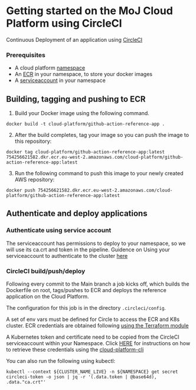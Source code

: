 # Getting started on the MoJ Cloud Platform using CircleCI

Continuous Deployment of an application using [CircleCI](https://user-guide.cloud-platform.service.justice.gov.uk/documentation/deploying-an-app/using-circleci-for-continuous-deployment.html#continuous-deployment-of-an-application-using-circleci-and-helm)
### Prerequisites

* A cloud platform [namespace](https://user-guide.cloud-platform.service.justice.gov.uk/documentation/getting-started/env-create.html#creating-a-cloud-platform-environment)
* An [ECR](https://user-guide.cloud-platform.service.justice.gov.uk/documentation/getting-started/ecr-setup.html#creating-an-ecr-repository) in your namespace, to store your docker images
* A [serviceaccount](https://user-guide.cloud-platform.service.justice.gov.uk/documentation/getting-started/cloud-platform-cli.html#add-a-service-account-to-your-namespace) in your namespace

## Building, tagging and pushing to ECR

1) Build your Docker image using the following command.

```docker build -t cloud-platform/github-action-reference-app .```

2) After the build completes, tag your image so you can push the image to this repository:

```docker tag cloud-platform/github-action-reference-app:latest 754256621582.dkr.ecr.eu-west-2.amazonaws.com/cloud-platform/github-action-reference-app:latest```

3) Run the following command to push this image to your newly created AWS repository:

```docker push 754256621582.dkr.ecr.eu-west-2.amazonaws.com/cloud-platform/github-action-reference-app:latest```

## Authenticate and deploy applications

### Authenticate using service account

The serviceaccount has permissions to deploy to your namespace, so we will use its ca.crt and token in the pipeline. Guidence on Using your serviceaccount to authenticate to the cluster [here](https://user-guide.cloud-platform.service.justice.gov.uk/documentation/deploying-an-app/github-actions-continuous-deployment.html#using-your-serviceaccount)

### CircleCI build/push/deploy

Following every commit to the Main branch a job kicks off, which builds the Dockerfile on root, tags/pushes to ECR and deploys the reference application on the Cloud Platform.

The configuration for this job is in the directory `.circleci/config`.

A set of env vars must be defined for Circle to access the ECR and K8s cluster.
ECR credentials are obtained following [using the Terraform module](https://github.com/ministryofjustice/cloud-platform-terraform-ecr-credentials)

A Kubernetes token and certificate need to be copied from the CircleCI serviceaccount within your Namespace. Click [HERE](https://user-guide.cloud-platform.service.justice.gov.uk/documentation/deploying-an-app/using-circleci-for-continuous-deployment.html#retrieving-the-service-account-credentials) for instructions on how to retrieve these credentials using the [cloud-platform-cli](https://github.com/ministryofjustice/cloud-platform-cli)

You can also run the following using kubectl:
```
kubectl --context ${CLUSTER_NAME_LIVE} -n ${NAMESPACE} get secret circleci-token -o json | jq -r '(.data.token | @base64d), .data."ca.crt"'
```
